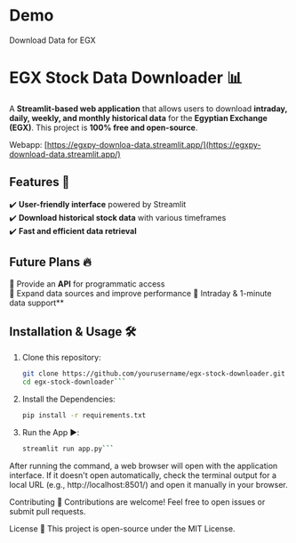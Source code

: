 # Demo
Download Data for EGX 

# EGX Stock Data Downloader 📊  

A **Streamlit-based web application** that allows users to download **intraday, daily, weekly, and monthly historical data** for the **Egyptian Exchange (EGX)**. This project is **100% free and open-source**.  

Webapp: [https://egxpy-downloa-data.streamlit.app/](https://egxpy-download-data.streamlit.app/)

## Features 🚀  
✔️ **User-friendly interface** powered by Streamlit  
✔️ **Download historical stock data** with various timeframes    
✔️ **Fast and efficient data retrieval**  

## Future Plans 🔥  
🔹 Provide an **API** for programmatic access  
🔹 Expand data sources and improve performance
🔹 Intraday & 1-minute data support**

## Installation & Usage 🛠️  
1. Clone this repository:  
   ```bash
   git clone https://github.com/yourusername/egx-stock-downloader.git
   cd egx-stock-downloader```
2. Install the Dependencies:
    ```bash
   pip install -r requirements.txt
3. Run the App ▶️:
   ```bash
   streamlit run app.py```
   
After running the command, a web browser will open with the application interface. If it doesn't open automatically, check the terminal output for a local URL (e.g., http://localhost:8501/) and open it manually in your browser.

Contributing 🤝
Contributions are welcome! Feel free to open issues or submit pull requests.

License 📜
This project is open-source under the MIT License.


